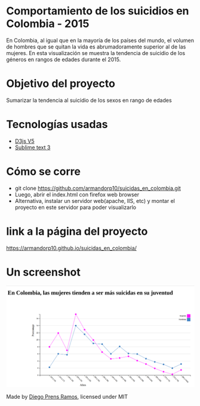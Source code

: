 # Comportamiento de los suicidios en Colombia - 2015

En Colombia, al igual que en la mayoría de los países del mundo, el volumen de hombres que se quitan la vida es abrumadoramente superior al de las mujeres. En esta visualización se muestra la tendencia de suicidio de los géneros en rangos de edades durante el 2015.

# Objetivo del proyecto  
Sumarizar la tendencia al suicidio de los sexos en rango de edades  

# Tecnologías usadas
  - <a href="https://d3js.org/"> D3js V5 </a>
  - <a href="https://www.sublimetext.com/"> Sublime text 3 </a>

# Cómo se corre 
  - git clone https://github.com/armandorp10/suicidas_en_colombia.git
  - Luego, abrir el index.html con firefox web browser 
  - Alternativa, instalar un servidor web(apache, IIS, etc) y montar el proyecto en este servidor para poder visualizarlo

# link a la página del proyecto
  https://armandorp10.github.io/suicidas_en_colombia/
  
# Un screenshot 
<img src="https://raw.githubusercontent.com/armandorp10/suicidas_en_colombia/master/images/Screenshot.png" alt="Screenshot.png">

Made by <a href="https://github.com/armandorp10">Diego Prens Ramos</a>, licensed under MIT
